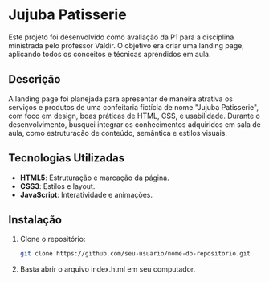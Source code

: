# Jujuba Patisserie

Este projeto foi desenvolvido como avaliação da P1 para a disciplina ministrada pelo professor Valdir. O objetivo era criar uma landing page, aplicando todos os conceitos e técnicas aprendidos em aula.

## Descrição

A landing page foi planejada para apresentar de maneira atrativa os serviços e produtos de uma confeitaria fictícia de nome "Jujuba Patisserie", com foco em design, boas práticas de HTML, CSS, e usabilidade. Durante o desenvolvimento, busquei integrar os conhecimentos adquiridos em sala de aula, como estruturação de conteúdo, semântica e estilos visuais.

## Tecnologias Utilizadas

- **HTML5**: Estruturação e marcação da página.
- **CSS3**: Estilos e layout.
- **JavaScript**: Interatividade e animações.

## Instalação

1. Clone o repositório:
   ```bash
   git clone https://github.com/seu-usuario/nome-do-repositorio.git

2. Basta abrir o arquivo index.html em seu computador.
